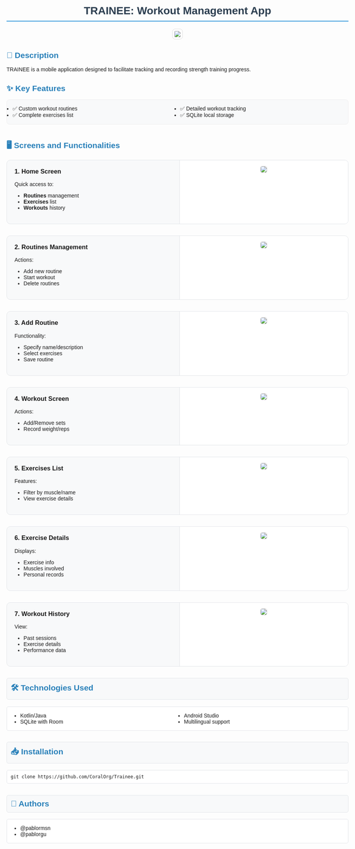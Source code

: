 <body style="font-family: Arial, sans-serif; max-width: 900px; margin: 0 auto; padding: 20px;">
<h1 style="color: #2c3e50; border-bottom: 2px solid #3498db; padding-bottom: 10px; text-align: center;">TRAINEE: Workout Management App</h1>
<div style="text-align: center; margin-bottom: 30px;">
    <img src="https://github.com/user-attachments/assets/416095e2-39c4-47f0-863c-5b59ffca890f" style="max-width: 300px; height: auto; border: 1px solid #ddd; border-radius: 8px; padding: 5px;">
</div>

<h2 style="color: #2980b9;">📌 Description</h2>
<p>TRAINEE is a mobile application designed to facilitate tracking and recording strength training progress.</p>

<h2 style="color: #2980b9;">✨ Key Features</h2>
<ul style="columns: 2; background: #f8f9fa; padding: 15px; border-radius: 8px; border: 1px solid #eee;">
    <li>✅ Custom workout routines</li>
    <li>✅ Complete exercises list</li>
    <li>✅ Detailed workout tracking</li>
    <li>✅ SQLite local storage</li>
</ul>

<h2 style="color: #2980b9; margin-top: 40px;">🖥️ Screens and Functionalities</h2>

<!-- Sección 1 - Home Screen -->
<div style="display: flex; margin-bottom: 30px; background: #f8f9fa; border-radius: 10px; border: 1px solid #e1e4e8; overflow: hidden;">
    <div style="flex: 1; padding: 20px;">
        <h3 style="margin-top: 0;">1. Home Screen</h3>
        <p>Quick access to:</p>
        <ul>
            <li><strong>Routines</strong> management</li>
            <li><strong>Exercises</strong> list</li>
            <li><strong>Workouts</strong> history</li>
        </ul>
    </div>
    <div style="flex: 1; text-align: center; background: white; padding: 15px; border-left: 1px solid #e1e4e8;">
        <img src="https://github.com/user-attachments/assets/edcb1232-3739-4a71-86ae-3f133afcafc3" style="max-width: 150px; height: auto; border: 1px solid #ddd; border-radius: 5px;">
    </div>
</div>

<!-- Sección 2 - Routines Management -->
<div style="display: flex; margin-bottom: 30px; background: #f8f9fa; border-radius: 10px; border: 1px solid #e1e4e8; overflow: hidden;">
    <div style="flex: 1; padding: 20px;">
        <h3 style="margin-top: 0;">2. Routines Management</h3>
        <p>Actions:</p>
        <ul>
            <li>Add new routine</li>
            <li>Start workout</li>
            <li>Delete routines</li>
        </ul>
    </div>
    <div style="flex: 1; text-align: center; background: white; padding: 15px; border-left: 1px solid #e1e4e8;">
        <img src="https://github.com/user-attachments/assets/862334e4-e036-495a-a9b1-057f3b9a0c2c" style="max-width: 100px; height: auto; border: 1px solid #ddd; border-radius: 5px;">
    </div>
</div>

<!-- Sección 3 - Add Routine -->
<div style="display: flex; margin-bottom: 30px; background: #f8f9fa; border-radius: 10px; border: 1px solid #e1e4e8; overflow: hidden;">
    <div style="flex: 1; padding: 20px;">
        <h3 style="margin-top: 0;">3. Add Routine</h3>
        <p>Functionality:</p>
        <ul>
            <li>Specify name/description</li>
            <li>Select exercises</li>
            <li>Save routine</li>
        </ul>
    </div>
    <div style="flex: 1; text-align: center; background: white; padding: 15px; border-left: 1px solid #e1e4e8;">
        <img src="https://github.com/user-attachments/assets/7c6e2105-1fe0-4743-aac9-cbed81900925" style="max-width: 100px; height: auto; border: 1px solid #ddd; border-radius: 5px;">
    </div>
</div>

<!-- Sección 4 - Workout Screen -->
<div style="display: flex; margin-bottom: 30px; background: #f8f9fa; border-radius: 10px; border: 1px solid #e1e4e8; overflow: hidden;">
    <div style="flex: 1; padding: 20px;">
        <h3 style="margin-top: 0;">4. Workout Screen</h3>
        <p>Actions:</p>
        <ul>
            <li>Add/Remove sets</li>
            <li>Record weight/reps</li>
        </ul>
    </div>
    <div style="flex: 1; text-align: center; background: white; padding: 15px; border-left: 1px solid #e1e4e8;">
        <img src="https://github.com/user-attachments/assets/5452239c-6fd4-40c6-aed1-8b61a1b9c502" style="max-width: 100px; height: auto; border: 1px solid #ddd; border-radius: 5px;">
    </div>
</div>

<!-- Sección 5 - Exercises List -->
<div style="display: flex; margin-bottom: 30px; background: #f8f9fa; border-radius: 10px; border: 1px solid #e1e4e8; overflow: hidden;">
    <div style="flex: 1; padding: 20px;">
        <h3 style="margin-top: 0;">5. Exercises List</h3>
        <p>Features:</p>
        <ul>
            <li>Filter by muscle/name</li>
            <li>View exercise details</li>
        </ul>
    </div>
    <div style="flex: 1; text-align: center; background: white; padding: 15px; border-left: 1px solid #e1e4e8;">
        <img src="https://github.com/user-attachments/assets/6039f005-6a8b-49fb-ba85-ed71f6abd138" style="max-width: 150px; height: auto; border: 1px solid #ddd; border-radius: 5px;">
    </div>
</div>

<!-- Sección 6 - Exercise Details -->
<div style="display: flex; margin-bottom: 30px; background: #f8f9fa; border-radius: 10px; border: 1px solid #e1e4e8; overflow: hidden;">
    <div style="flex: 1; padding: 20px;">
        <h3 style="margin-top: 0;">6. Exercise Details</h3>
        <p>Displays:</p>
        <ul>
            <li>Exercise info</li>
            <li>Muscles involved</li>
            <li>Personal records</li>
        </ul>
    </div>
    <div style="flex: 1; text-align: center; background: white; padding: 15px; border-left: 1px solid #e1e4e8;">
        <img src="https://github.com/user-attachments/assets/d8785103-57e6-428f-9c49-8c535babbbc4" style="max-width: 100px; height: auto; border: 1px solid #ddd; border-radius: 5px;">
    </div>
</div>

<!-- Sección 7 - Workout History -->
<div style="display: flex; margin-bottom: 30px; background: #f8f9fa; border-radius: 10px; border: 1px solid #e1e4e8; overflow: hidden;">
    <div style="flex: 1; padding: 20px;">
        <h3 style="margin-top: 0;">7. Workout History</h3>
        <p>View:</p>
        <ul>
            <li>Past sessions</li>
            <li>Exercise details</li>
            <li>Performance data</li>
        </ul>
    </div>
    <div style="flex: 1; text-align: center; background: white; padding: 15px; border-left: 1px solid #e1e4e8;">
        <img src="https://github.com/user-attachments/assets/aa97c347-2635-4f9e-98c8-1d569058d3b4" style="max-width: 100px; height: auto; border: 1px solid #ddd; border-radius: 5px;">
    </div>
</div>

<h2 style="color: #2980b9; background: #f8f9fa; padding: 10px; border-radius: 5px; border: 1px solid #e1e4e8;">🛠️ Technologies Used</h2>
<ul style="columns: 2; background: white; padding: 15px 15px 15px 35px; border-radius: 5px; border: 1px solid #e1e4e8;">
    <li>Kotlin/Java</li>
    <li>SQLite with Room</li>
    <li>Android Studio</li>
    <li>Multilingual support</li>
</ul>

<h2 style="color: #2980b9; background: #f8f9fa; padding: 10px; border-radius: 5px; border: 1px solid #e1e4e8;">📥 Installation</h2>
<pre style="background: white; padding: 10px; border-radius: 5px; border: 1px solid #e1e4e8;"><code>git clone https://github.com/CoralOrg/Trainee.git</code></pre>

<h2 style="color: #2980b9; background: #f8f9fa; padding: 10px; border-radius: 5px; border: 1px solid #e1e4e8;">📜 Authors</h2>
<ul style="background: white; padding: 15px 15px 15px 35px; border-radius: 5px; border: 1px solid #e1e4e8;">
    <li>@pablormsn</li>
    <li>@pablorgu</li>
</ul>
</body>

